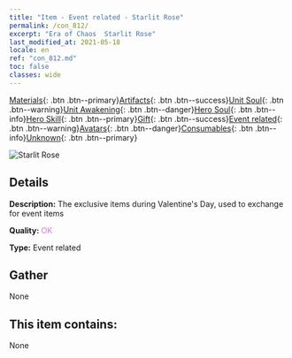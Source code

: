```yaml
---
title: "Item - Event related - Starlit Rose"
permalink: /con_812/
excerpt: "Era of Chaos  Starlit Rose"
last_modified_at: 2021-05-18
locale: en
ref: "con_812.md"
toc: false
classes: wide
---
```

 [Materials](/Items/){: .btn .btn--primary}[Artifacts](/Items/Artifacts/){: .btn .btn--success}[Unit Soul](/Items/UnitSoul/){: .btn .btn--warning}[Unit Awakening](/Items/UnitAwakening/){: .btn .btn--danger}[Hero Soul](/Items/HeroSoul/){: .btn .btn--info}[Hero Skill](/Items/HeroSkill/){: .btn .btn--primary}[Gift](/Items/Gift/){: .btn .btn--success}[Event related](/Items/Events/){: .btn .btn--warning}[Avatars](/Items/Avatars/){: .btn .btn--danger}[Consumables](/Items/Consumables/){: .btn .btn--info}[Unknown](/Items/Unknown/){: .btn .btn--primary}

 ![Starlit Rose](/images/t/i_3060.png)

## Details
 **Description:** The exclusive items during Valentine's Day, used to exchange for event items

 **Quality:** <span style="color: #DA70D6">OK</span>

 **Type:** Event related

## Gather

  None

## This item contains:

  None

